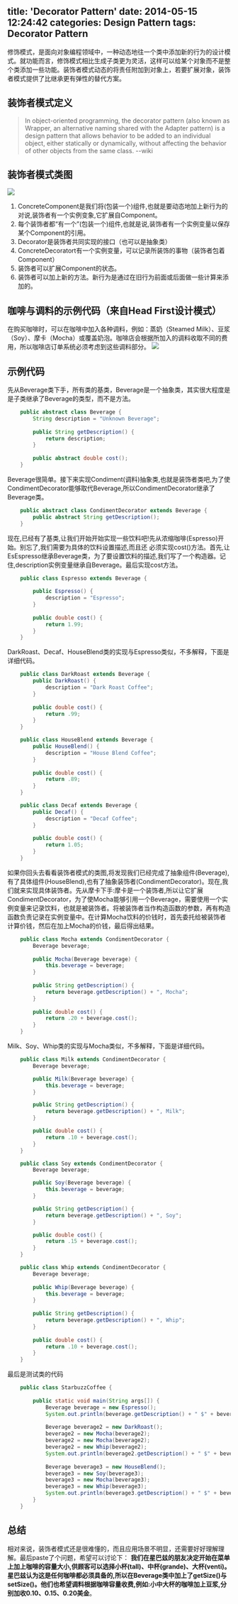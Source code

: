 title: 'Decorator Pattern'
date: 2014-05-15 12:24:42
categories: Design Pattern
tags: Decorator Pattern
---
修饰模式，是面向对象编程领域中，一种动态地往一个类中添加新的行为的设计模式。就功能而言，修饰模式相比生成子类更为灵活，这样可以给某个对象而不是整个类添加一些功能。装饰者模式动态的将责任附加到对象上，若要扩展对象，装饰者模式提供了比继承更有弹性的替代方案。

<!--more-->

## 装饰者模式定义
> In object-oriented programming, the decorator pattern (also known as Wrapper, an alternative naming shared with the Adapter pattern) is a design pattern that allows behavior to be added to an individual object, either statically or dynamically, without affecting the behavior of other objects from the same class. --wiki

## 装饰者模式类图
![](http://never-blog.qiniudn.com/2014_05_6.png)

1. ConcreteComponent是我们将(包装一个)组件,也就是要动态地加上新行为的对说,装饰者有一个实例变象,它扩展自Component。
2. 每个装饰者都“有一个”(包装一个)组件,也就是说,装饰者有一个实例变量以保存某个Component的引用。
3. Decorator是装饰者共同实现的接口（也可以是抽象类）
4. ConcreteDecoratort有一个实例变量，可以记录所装饰的事物（装饰者包着Component）
5. 装饰者可以扩展Component的状态。
6. 装饰者可以加上新的方法。新行为是通过在旧行为前面或后面做一些计算来添加的。

## 咖啡与调料的示例代码（来自Head First设计模式）
在购买咖啡时，可以在咖啡中加入各种调料，例如：蒸奶（Steamed Milk）、豆浆（Soy）、摩卡（Mocha）或覆盖奶泡。咖啡店会根据所加入的调料收取不同的费用，所以咖啡店订单系统必须考虑到这些调料部分。
![](http://never-blog.qiniudn.com/2014_05_7.jpg)
## 示例代码
先从Beverage类下手，所有类的基类，Beverage是一个抽象类，其实很大程度是是子类继承了Beverage的类型，而不是方法。
```java
	public abstract class Beverage {
		String description = "Unknown Beverage";
	  
		public String getDescription() {
			return description;
		}
	 
		public abstract double cost();
	}
```
Beverage很简单。接下来实现Condiment(调料)抽象类,也就是装饰者类吧,为了使CondimentDecorator能够取代Beverage,所以CondimentDecorator继承了Beverage类。
```java
	public abstract class CondimentDecorator extends Beverage {
		public abstract String getDescription();
	}
```
现在,已经有了基类,让我们开始开始实现一些饮料吧!先从浓缩咖啡(Espresso)开始。别忘了,我们需要为具体的饮料设置描述,而且还
必须实现cost()方法。首先,让EsEspresso继承Beverage类，为了要设置饮料的描述,我们写了一个构造器。记住,description实例变量继承自Beverage。最后实现cost方法。
```java
	public class Espresso extends Beverage {
	  
		public Espresso() {
			description = "Espresso";
		}
	  
		public double cost() {
			return 1.99;
		}
	}
```
DarkRoast、Decaf、HouseBlend类的实现与Espresso类似，不多解释，下面是详细代码。
```java
	public class DarkRoast extends Beverage {
		public DarkRoast() {
			description = "Dark Roast Coffee";
		}
	 
		public double cost() {
			return .99;
		}
	}
```
```java
	public class HouseBlend extends Beverage {
		public HouseBlend() {
			description = "House Blend Coffee";
		}
	 
		public double cost() {
			return .89;
		}
	}
```
```java
	public class Decaf extends Beverage {
		public Decaf() {
			description = "Decaf Coffee";
		}
	 
		public double cost() {
			return 1.05;
		}
	}
```
如果你回头去看看装饰者模式的类图,将发现我们已经完成了抽象组件(Beverage),有了具体组件(HouseBlend),也有了抽象装饰者(CondimentDecorator)。现在,我们就来实现具体装饰者。先从摩卡下手:摩卡是一个装饰者,所以让它扩展CondimentDecorator，为了使Mocha能够引用一个Beverage，需要使用一个实例变量来记录饮料，也就是被装饰者。将被装饰者当作构造函数的参数，再有构造函数负责记录在实例变量中。在计算Mocha饮料的价钱时，首先委托给被装饰者计算价钱，然后在加上Mocha的价钱，最后得出结果。

```java
	public class Mocha extends CondimentDecorator {
		Beverage beverage;
	 
		public Mocha(Beverage beverage) {
			this.beverage = beverage;
		}
	 
		public String getDescription() {
			return beverage.getDescription() + ", Mocha";
		}
	 
		public double cost() {
			return .20 + beverage.cost();
		}
	}
```
Milk、Soy、Whip类的实现与Mocha类似，不多解释，下面是详细代码。
```java
	public class Milk extends CondimentDecorator {
		Beverage beverage;

		public Milk(Beverage beverage) {
			this.beverage = beverage;
		}

		public String getDescription() {
			return beverage.getDescription() + ", Milk";
		}

		public double cost() {
			return .10 + beverage.cost();
		}
	}
```
```java
	public class Soy extends CondimentDecorator {
		Beverage beverage;

		public Soy(Beverage beverage) {
			this.beverage = beverage;
		}

		public String getDescription() {
			return beverage.getDescription() + ", Soy";
		}

		public double cost() {
			return .15 + beverage.cost();
		}
	}
```
```java
	public class Whip extends CondimentDecorator {
		Beverage beverage;
	 
		public Whip(Beverage beverage) {
			this.beverage = beverage;
		}
	 
		public String getDescription() {
			return beverage.getDescription() + ", Whip";
		}
	 
		public double cost() {
			return .10 + beverage.cost();
		}
	}
```
最后是测试类的代码
```java
	public class StarbuzzCoffee {
	 
		public static void main(String args[]) {
			Beverage beverage = new Espresso();
			System.out.println(beverage.getDescription() + " $" + beverage.cost());
	 
			Beverage beverage2 = new DarkRoast();
			beverage2 = new Mocha(beverage2);
			beverage2 = new Mocha(beverage2);
			beverage2 = new Whip(beverage2);
			System.out.println(beverage2.getDescription() + " $" + beverage2.cost());
	 
			Beverage beverage3 = new HouseBlend();
			beverage3 = new Soy(beverage3);
			beverage3 = new Mocha(beverage3);
			beverage3 = new Whip(beverage3);
			System.out.println(beverage3.getDescription() + " $" + beverage3.cost());
		}
	}
```
## 总结
相对来说，装饰者模式还是很难懂的，而且应用场景不明显，还需要好好理解理解。最后paste了个问题，希望可以讨论下：
__我们在星巴兹的朋友决定开始在菜单上加上咖啡的容量大小,供顾客可以选择小杯(tall)、中杯(grande)、大杯(venti)。星巴兹认为这是任何咖啡都必须具备的,所以在Beverage类中加上了getSize()与setSize()。他们也希望调料根据咖啡容量收费,例如:小中大杯的咖啡加上豆浆,分别加收0.10、0.15、0.20美金__。




